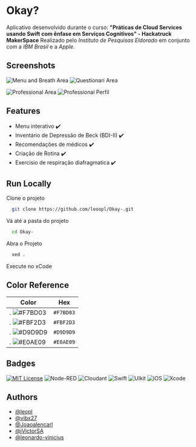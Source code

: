 # Okay?

Aplicativo desenvolvido durante o curso: **"Práticas de Cloud Services usando Swift com ênfase em Serviços Cognitivos" - Hackatruck MakerSpace**
Realizado pelo *Instituto de Pesquisas Eldorado* em conjunto com a *IBM Brasil* e a *Apple*.



## Screenshots

![Menu and Breath Area](https://media2.giphy.com/media/sknkiY7U7KVf8pmRqZ/giphy.gif)
![Questionari Area](https://media3.giphy.com/media/N9pij82mUtkjP62jMb/giphy.gif)


![Professional Area](https://cdn.discordapp.com/attachments/1063072477305131038/1075199842617409636/Screen_Shot_2022-12-16_at_09.32.06_1.png)
![Professional Perfil](https://cdn.discordapp.com/attachments/1063072477305131038/1075199842919395461/Screen_Shot_2022-12-16_at_09.33.36_1.png)


## Features

- Menu interativo :heavy_check_mark:
- Inventário de Depressão de Beck (BDI-II) :heavy_check_mark:
- Recomendações de médicos :heavy_check_mark:
- Criação de Rotina :heavy_check_mark:
- Exercisio de respiração diafragmatica :heavy_check_mark:

## Run Locally

Clone o projeto

```bash
  git clone https://github.com/leoopl/Okay-.git
```

Vá até a pasta do projeto

```bash
  cd Okay-
```

Abra o Projeto

```bash
  xed .
```

Execute no xCode
    
## Color Reference

| Color             | Hex                                                                |
| ----------------- | ------------------------------------------------------------------ |
| . ![#F7BD03](https://placehold.co/15x15/F7BD03/F7BD03.png) | `#F7BD03` |
| . ![#FBF2D3](https://placehold.co/15x15/FBF2D3/FBF2D3.png) | `#FBF2D3` |
| . ![#D9D9D9](https://placehold.co/15x15/D9D9D9/D9D9D9.png) | `#D9D9D9` |
| . ![#E0AE09](https://placehold.co/15x15/E0AE09/E0AE09.png) | `#E0AE09` |


## Badges

[![MIT License](https://img.shields.io/badge/License-MIT-green.svg)](https://choosealicense.com/licenses/mit/)
![Node-RED](https://img.shields.io/badge/Node--RED-16.x-green?style=flat&logo=Node-RED&logoColor=red)
![Cloudant](https://img.shields.io/badge/Cloudant-v8341-green?style=flat&logo=IBMCloud&logoColor=0101ff)
![Swift](https://img.shields.io/badge/Swift-5.x-green?style=flat&logo=Swift&logoColor=orange)
![UIkit](https://img.shields.io/badge/UIkit-3.15-green?style=flat&logo=UIkit&logoColor=blue)
![iOS](https://img.shields.io/badge/iOS-13.2.2-green?style=flat&logo=iOS)
![Xcode](https://img.shields.io/badge/Xcode-11-green?style=flat&logo=Xcode&logoColor=BBCDFA)
## Authors

- [@leopl](https://www.github.com/leoopl)
- [@vibx27](https://github.com/vibx27)
- [@Joaoalencarl](https://github.com/Joaoalencarl)
- [@jVictorSA](https://github.com/jVictorSA)
- [@leonardo-vinicius](https://github.com/leonardo-vinicius)

